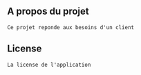 ## A propos du projet
    Ce projet reponde aux besoins d'un client



## License
    La license de l'application
